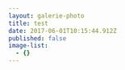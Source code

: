 ```yaml
---
layout: galerie-photo
title: test
date: 2017-06-01T10:15:44.912Z
published: false
image-list:
  - {}
---
```


